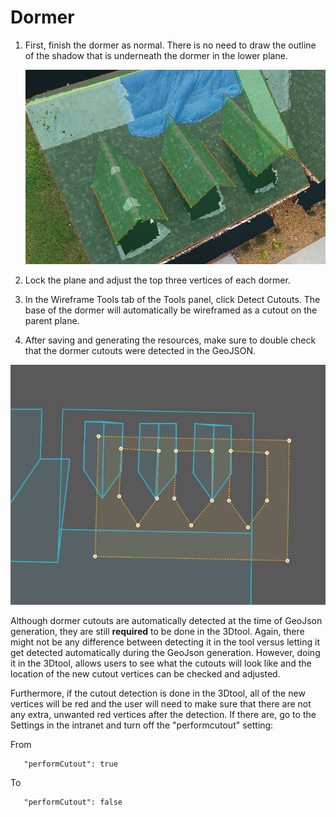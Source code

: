 # Dormer

1. First, finish the dormer as normal. There is no need to draw the outline of the shadow that is underneath the dormer in the lower plane.

   ![](../.gitbook/assets/dormer1.jpg)

2. Lock the plane and adjust the top three vertices of each dormer.
3. In the Wireframe Tools tab of the Tools panel, click Detect Cutouts. The base of the dormer will automatically be wireframed as a cutout on the parent plane.
4. After saving and generating the resources, make sure to double check that the dormer cutouts were detected in the GeoJSON.

![](../.gitbook/assets/dormer2.jpg)

Although dormer cutouts are automatically detected at the time of GeoJson generation, they are still **required** to be done in the 3Dtool. Again, there might not be any difference between detecting it in the tool versus letting it get detected automatically during the GeoJson generation. However, doing it in the 3Dtool, allows users to see what the cutouts will look like and the location of the new cutout vertices can be checked and adjusted.

Furthermore, if the cutout detection is done in the 3Dtool, all of the new vertices will be red and the user will need to make sure that there are not any extra, unwanted red vertices after the detection. If there are, go to the Settings in the intranet and turn off the "performcutout" setting:

From

```text
   "performCutout": true
```

To

```text
   "performCutout": false
```



